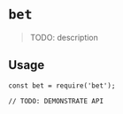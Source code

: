 # `bet`

> TODO: description

## Usage

```
const bet = require('bet');

// TODO: DEMONSTRATE API
```
